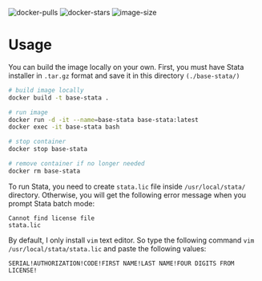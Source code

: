![docker-pulls](https://img.shields.io/docker/pulls/ledwindra/base-stata.svg)
![docker-stars](https://img.shields.io/docker/stars/ledwindra/base-stata.svg)
![image-size](https://img.shields.io/docker/image-size/ledwindra/base-stata.svg)

# Usage

You can build the image locally on your own. First, you must have Stata installer in `.tar.gz` format and save it in this directory `(./base-stata/)`

```bash
# build image locally
docker build -t base-stata .

# run image
docker run -d -it --name=base-stata base-stata:latest
docker exec -it base-stata bash

# stop container
docker stop base-stata

# remove container if no longer needed
docker rm base-stata
```

To run Stata, you need to create `stata.lic` file inside `/usr/local/stata/` directory. Otherwise, you will get the following error message when you prompt Stata batch mode:

```
Cannot find license file
stata.lic
```

By default, I only install `vim` text editor. So type the following command `vim /usr/local/stata/stata.lic` and paste the following values:

```
SERIAL!AUTHORIZATION!CODE!FIRST NAME!LAST NAME!FOUR DIGITS FROM LICENSE!
```